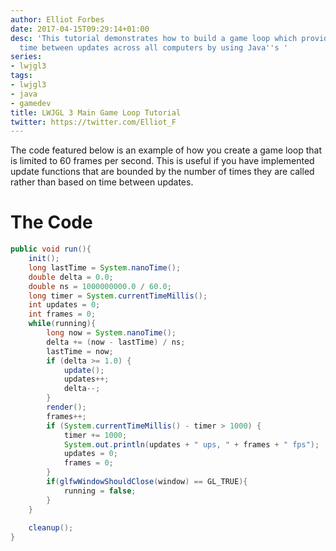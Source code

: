 ```yaml
---
author: Elliot Forbes
date: 2017-04-15T09:29:14+01:00
desc: 'This tutorial demonstrates how to build a game loop which provides consistent
  time between updates across all computers by using Java''s '
series:
- lwjgl3
tags:
- lwjgl3
- java
- gamedev
title: LWJGL 3 Main Game Loop Tutorial
twitter: https://twitter.com/Elliot_F
---
```


<p>The code featured below is an example of how you create a game loop that is limited to 60 frames per second. This is useful if you have implemented update functions that are bounded by the number of times they are called rather than based on time between updates. </p>

# The Code

```java
public void run(){
	init();
	long lastTime = System.nanoTime();
	double delta = 0.0;
	double ns = 1000000000.0 / 60.0;
	long timer = System.currentTimeMillis();
	int updates = 0;
	int frames = 0;
	while(running){
		long now = System.nanoTime();
		delta += (now - lastTime) / ns;
		lastTime = now;
		if (delta >= 1.0) {
			update();
			updates++;
			delta--;
		}
		render();		
		frames++;
		if (System.currentTimeMillis() - timer > 1000) {
			timer += 1000;
			System.out.println(updates + " ups, " + frames + " fps");
			updates = 0;
			frames = 0;
		}
		if(glfwWindowShouldClose(window) == GL_TRUE){
			running = false;
		}
	}
	
	cleanup();
}
```
